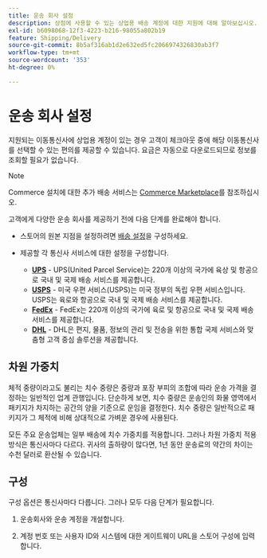 ```yaml
---
title: 운송 회사 설정
description: 상점에 사용할 수 있는 상업용 배송 계정에 대한 지원에 대해 알아보십시오.
exl-id: b6098068-12f3-4223-b216-98055a802b19
feature: Shipping/Delivery
source-git-commit: 8b5af316ab1d2e632ed5fc2066974326830ab3f7
workflow-type: tm+mt
source-wordcount: '353'
ht-degree: 0%

---
```


# 운송 회사 설정

지원되는 이동통신사에 상업용 계정이 있는 경우 고객이 체크아웃 중에 해당 이동통신사를 선택할 수 있는 편의를 제공할 수 있습니다. 요금은 자동으로 다운로드되므로 정보를 조회할 필요가 없습니다.

>[!NOTE]
>
>Commerce 설치에 대한 추가 배송 서비스는 [Commerce Marketplace](../getting-started/commerce-marketplace.md)를 참조하십시오.

고객에게 다양한 운송 회사를 제공하기 전에 다음 단계를 완료해야 합니다.

- 스토어의 원본 지점을 설정하려면 [배송 설정](shipping-settings.md)을 구성하세요.

- 제공할 각 통신사 서비스에 대한 설정을 구성합니다.

   - [**UPS**](ups.md) - UPS(United Parcel Service)는 220개 이상의 국가에 육상 및 항공으로 국내 및 국제 배송 서비스를 제공합니다.
   - [**USPS**](usps.md) - 미국 우편 서비스(USPS)는 미국 정부의 독립 우편 서비스입니다. USPS는 육로와 항공으로 국내 및 국제 배송 서비스를 제공합니다.
   - [**FedEx**](fedex.md) - FedEx는 220개 이상의 국가에 육로 및 항공으로 국내 및 국제 배송 서비스를 제공합니다.
   - [**DHL**](dhl.md) - DHL은 편지, 물품, 정보의 관리 및 전송을 위한 통합 국제 서비스와 맞춤형 고객 중심 솔루션을 제공합니다.

## 차원 가중치

체적 중량이라고도 불리는 치수 중량은 중량과 포장 부피의 조합에 따라 운송 가격을 결정하는 일반적인 업계 관행입니다. 단순하게 보면, 치수 중량은 운송인의 화물 영역에서 패키지가 차지하는 공간의 양을 기준으로 운임을 결정한다. 치수 중량은 일반적으로 패키지가 그 체적에 비해 상대적으로 가벼운 경우에 사용된다.

모든 주요 운송업체는 일부 배송에 치수 가중치를 적용합니다. 그러나 차원 가중치 적용 방식은 통신사마다 다르다. 귀사의 출하량이 많다면, 1년 동안 운송료의 약간의 차이는 수천 달러로 환산될 수 있습니다.

## 구성

구성 옵션은 통신사마다 다릅니다. 그러나 모두 다음 단계가 필요합니다.

1. 운송회사와 운송 계정을 개설합니다.

1. 계정 번호 또는 사용자 ID와 시스템에 대한 게이트웨이 URL을 스토어 구성에 입력합니다.
